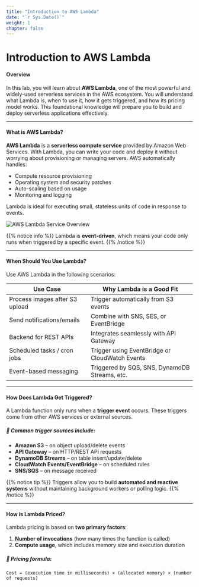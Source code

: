 ```yaml
---
title: "Introduction to AWS Lambda"
date: "`r Sys.Date()`"
weight: 1
chapter: false
---
```


# Introduction to AWS Lambda

#### Overview

In this lab, you will learn about **AWS Lambda**, one of the most powerful and widely-used serverless services in the AWS ecosystem. You will understand what Lambda is, when to use it, how it gets triggered, and how its pricing model works. This foundational knowledge will prepare you to build and deploy serverless applications effectively.

---

#### What is AWS Lambda?

**AWS Lambda** is a **serverless compute service** provided by Amazon Web Services. With Lambda, you can write your code and deploy it without worrying about provisioning or managing servers. AWS automatically handles:

- Compute resource provisioning
- Operating system and security patches
- Auto-scaling based on usage
- Monitoring and logging

Lambda is ideal for executing small, stateless units of code in response to events.

![AWS Lambda Service Overview](/images/lambda/lambda-overview.png?featherlight=false&width=90pc)

{{% notice info %}}
Lambda is **event-driven**, which means your code only runs when triggered by a specific event.
{{% /notice %}}

---

#### When Should You Use Lambda?

Use AWS Lambda in the following scenarios:

| Use Case                          | Why Lambda is a Good Fit                       |
|----------------------------------|------------------------------------------------|
| Process images after S3 upload   | Trigger automatically from S3 events          |
| Send notifications/emails        | Combine with SNS, SES, or EventBridge         |
| Backend for REST APIs            | Integrates seamlessly with API Gateway        |
| Scheduled tasks / cron jobs      | Trigger using EventBridge or CloudWatch Events|
| Event-based messaging            | Triggered by SQS, SNS, DynamoDB Streams, etc. |

---

#### How Does Lambda Get Triggered?

A Lambda function only runs when a **trigger event** occurs. These triggers come from other AWS services or external sources.

##### 🔄 Common trigger sources include:
- **Amazon S3** – on object upload/delete events
- **API Gateway** – on HTTP/REST API requests
- **DynamoDB Streams** – on table insert/update/delete
- **CloudWatch Events/EventBridge** – on scheduled rules
- **SNS/SQS** – on message received

{{% notice tip %}}
Triggers allow you to build **automated and reactive systems** without maintaining background workers or polling logic.
{{% /notice %}}

---

#### How is Lambda Priced?

Lambda pricing is based on **two primary factors**:

1. **Number of invocations** (how many times the function is called)
2. **Compute usage**, which includes memory size and execution duration

##### 🎯 Pricing formula:
```text
Cost = (execution time in milliseconds) × (allocated memory) × (number of requests)
